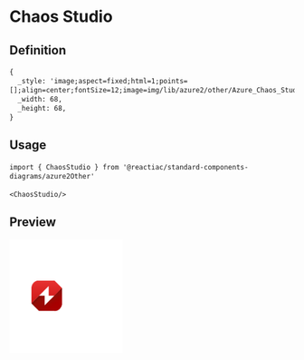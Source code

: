 # Chaos Studio

## Definition

```
{
  _style: 'image;aspect=fixed;html=1;points=[];align=center;fontSize=12;image=img/lib/azure2/other/Azure_Chaos_Studio.svg;strokeColor=none;',
  _width: 68,
  _height: 68,
}
```

## Usage

```
import { ChaosStudio } from '@reactiac/standard-components-diagrams/azure2Other'

<ChaosStudio/>
```

## Preview

<img src="./chaos-studio.png" width="200"/>

